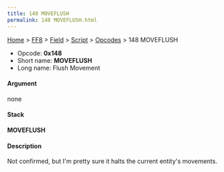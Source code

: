 ```yaml
---
title: 148 MOVEFLUSH
permalink: 148 MOVEFLUSH.html
---
```


[Home](../../../../Main%20Page.md) > [FF8](../../../../FF8.md) > [Field](../../../Field.md) > [Script](../../Script.md) > [Opcodes](../Opcodes.md) > 148 MOVEFLUSH

-   Opcode: **0x148**
-   Short name: **MOVEFLUSH**
-   Long name: Flush Movement

#### Argument

none

#### Stack

  
**MOVEFLUSH**

#### Description

Not confirmed, but I'm pretty sure it halts the current entity's
movements.
